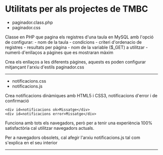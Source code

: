 Utilitats per als projectes de TMBC
=========

- paginador.class.php
- paginador.css

Classe en PHP que pagina els registres d'una taula en MySQL amb l'opció de configurar:
			- nom de la taula
			- condicions
			- criteri d'ordenacio de registres
			- resultats per pàgina
			- nom de la variable ($_GET) a utilitzar
			- numerò d'enllaços a pàgines que es mostraran màxim

Crea els enllaços a les diferents pàgines, aquests es poden configurar mitjançant l'arxiu d'estils paginador.css

-------------------------


- notificacions.css
- notificacions.js

Crea notificacions dinàmiques amb HTML5 i CSS3, notificacions d'error i de confirmació


	<div id=notificacions ok>Missatge</div>
	<div id=notificacions error>Missatge</div>


Funciona amb tots els navegadors, però per a tenir una experiència 100% satisfactòria cal utilitzar navegadors actuals.

Per a navegadors obsolets, cal afegir l'arxiu notificacions.js tal com s'explica en el seu interior


-------------------------
